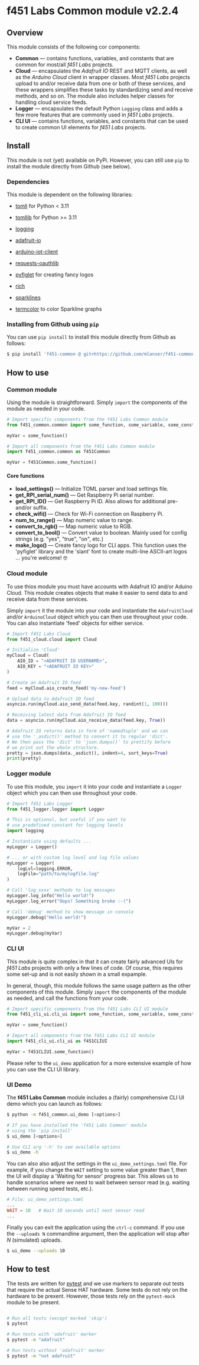 # f451 Labs Common module v2.2.4

## Overview

This module consists of the following cor components:

- **Common** — contains functions, variables, and constants that are common for most/all *f451 Labs* projects.
- **Cloud** — encapsulates the *Adafruit IO* REST and MQTT clients, as well as the *Arduino Cloud* client in wrapper classes. Most *f451 Labs* projects upload to and/or receive data from one or both of these services, and these wrappers simplifies these tasks by standardizing send and receive methods, and so on. The module also includes helper classes for handling cloud service feeds.
- **Logger** — encapsulates the default Python `Logging` class and adds a few more features that are commonly used in *f451 Labs* projects.
- **CLI UI** — contains functions, variables, and constants that can be used to create common UI elements for *f451 Labs* projects.

## Install

This module is not (yet) available on PyPi. However, you can still use `pip` to install the module directly from Github (see below).

### Dependencies

This module is dependent on the following libraries:

- [tomli](https://pypi.org/project/tomli/) for Python < 3.11
- [tomllib](https://docs.python.org/3/library/tomllib.html) for Python >= 3.11

- [logging](https://docs.python.org/3/howto/logging.html)

- [adafruit-io](https://adafruit-io-python-client.readthedocs.io/en/latest/index.html)
- [arduino-iot-client](https://docs.arduino.cc/arduino-cloud/getting-started/arduino-iot-api#python)
- [requests-oauthlib](https://pypi.org/project/requests-oauthlib/)

- [pyfiglet](https://pypi.org/project/pyfiglet/) for creating fancy logos
- [rich](https://rich.readthedocs.io/en/stable/index.html)
- [sparklines](https://pypi.org/project/sparklines/)
- [termcolor](https://pypi.org/project/termcolor/) to color Sparkline graphs

### Installing from Github using `pip`

You can use `pip install` to install this module directly from Github as follows:

```bash
$ pip install 'f451-common @ git+https://github.com/mlanser/f451-common.git'
```

## How to use

### Common module

Using the module is straightforward. Simply `import` the components of the module as needed in your code.

```Python
# Import specific components from the f451 Labs Common module
from f451_common.common import some_function, some_variable, some_constant

myVar = some_function()

# Import all components from the f451 Labs Common module
import f451_common.common as f451Common

myVar = f451Common.some_function()
```

#### Core functions

- **load_settings()** — Initialize TOML parser and load settings file.
- **get_RPI_serial_num()** — Get Raspberry Pi serial number.
- **get_RPI_ID()** — Get Raspberry Pi ID. Also allows for additional pre- and/or suffix.
- **check_wifi()** — Check for Wi-Fi connection on Raspberry Pi.
- **num_to_range()** — Map numeric value to range.
- **convert_to_rgb()** — Map numeric value to RGB.
- **convert_to_bool()** — Convert value to boolean. Mainly used for config strings (e.g. "yes", "true", "on", etc.)
- **make_logo()** — Create fancy logo for CLI apps. This function uses the 'pyfiglet' library and the 'slant' font to create multi-line ASCII-art logos ... you're welcome! 🤓

### Cloud module

To use thios module you must have accounts with Adafruit IO and/or Aduino Cloud. This module creates
objects that make it easier to send data to and receive data from these services.

Simply `import` it the module into your code and instantiate the `AdafruitCloud` and/or `ArduinoCloud` object which you can then use throughout your code. You can also instantiate 'feed' objects for either service.

```Python
# Import f451 Labs Cloud
from f451_cloud.cloud import Cloud

# Initialize 'Cloud'
myCloud = Cloud(
    AIO_ID = "<ADAFRUIT IO USERNAME>", 
    AIO_KEY = "<ADAFRUIT IO KEY>"
)

# Create an Adafruit IO feed
feed = myCloud.aio_create_feed('my-new-feed')

# Upload data to Adafruit IO feed
asyncio.run(myCloud.aio_send_data(feed.key, randint(1, 100)))

# Receiving latest data from Adafruit IO feed
data = asyncio.run(myCloud.aio_receive_data(feed.key, True))

# Adafruit IO returns data in form of 'namedtuple' and we can 
# use the '_asdict()' method to convert it to regular 'dict'.
# We then pass the 'dict' to 'json.dumps()' to prettify before 
# we print out the whole structure.
pretty = json.dumps(data._asdict(), indent=4, sort_keys=True)
print(pretty)
```

### Logger module

To use this module, you `import` it into your code and instantiate a `Logger` object which you can then use throughout your code.

```Python
# Import f451 Labs Logger
from f451_logger.logger import Logger

# This is optional, but useful if you want to 
# use predefined constant for logging levels
import logging

# Instantiate using defaults ...
myLogger = Logger()

# ... or with custom log level and log file values
myLogger = Logger(
    logLvl=logging.ERROR, 
    logFile="path/to/mylogfile.log"
)

# Call 'log_xxxx' methods to log messages
myLogger.log_info("Hello world!")
myLogger.log_error("Oops! Something broke :-(")

# Call 'debug' method to show message in console
myLogger.debug("Hello world!")

myVar = 2
myLogger.debug(myVar)
```

### CLI UI

This module is quite complex in that it can create fairly advanced UIs for *f451 Labs* projects with only a few lines of code. Of course, this requires some set-up and is not easily shown in a small expample.

In general, though, this module follows the same usage pattern as the other components of this module. Simply `import` the components of the module as needed, and call the functions from your code.

```Python
# Import specific components from the f451 Labs CLI UI module
from f451_cli_ui.cli_ui import some_function, some_variable, some_constant

myVar = some_function()

# Import all components from the f451 Labs CLI UI module
import f451_cli_ui.cli_ui as f451CLIUI

myVar = f451CLIUI.some_function()
```

Please refer to the `ui_demo` application for a more extensive example of how you can use the CLI UI library.

### UI Demo

The **f451 Labs Common** module includes a (fairly) comprehensive CLI UI demo which you can launch as follows:

```bash
$ python -m f451_common.ui_demo [<options>]

# If you have installed the 'f451 Labs Common' module 
# using the 'pip install'
$ ui_demo [<options>]

# Use CLI arg '-h' to see available options
$ ui_demo -h 
```

You can also also adjust the settings in the `ui_demo_settings.toml` file. For example, if you change the `WAIT` setting to some value greater than 1, then the UI will display a 'Waiting for sensor' progress bar. This allows us to handle scenarios where we need to wait between sensor read (e.g. waiting between running speed tests, etc.).

```toml
# File: ui_demo_settings.toml
...
WAIT = 10   # Wait 10 seconds until next sensor read
...
```

Finally you can exit the application using the `ctrl-c` command. If you use the `--uploads N` commandline argument, then the application will stop after *N* (simulated) uploads.

```bash
$ ui_demo --uploads 10
```

## How to test

The tests are written for [pytest](https://docs.pytest.org/en/7.1.x/contents.html) and we use markers to separate out tests that require the actual Sense HAT hardware. Some tests do not rely on the hardware to be prexent. However, those tests rely on the `pytest-mock` module to be present.

```bash

# Run all tests (except marked 'skip')
$ pytest

# Run tests with 'adafruit' marker
$ pytest -m "adafruit"

# Run tests without 'adafruit' marker
$ pytest -m "not adafruit"
```
